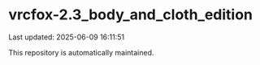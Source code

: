 # vrcfox-2.3_body_and_cloth_edition

Last updated: 2025-06-09 16:11:51

This repository is automatically maintained.

